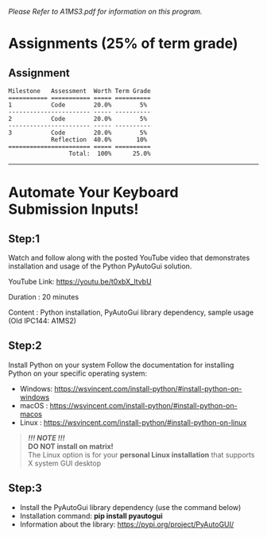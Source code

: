 *Please Refer to A1MS3.pdf for information on this program.*

# Assignments (25% of term grade)

## Assignment
```
Milestone   Assessment  Worth Term Grade
=========== =========== ===== ==========
1           Code        20.0%        5%
----------------------- ----- ----------
2           Code        20.0%        5%
----------------------- ----- ----------
3           Code        20.0%        5%
            Reflection  40.0%       10%
======================= ===== ==========
                 Total:  100%      25.0%
```
****

# Automate Your Keyboard Submission Inputs!

## Step:1
Watch and follow along with the posted YouTube video that demonstrates installation and usage of the Python PyAutoGui solution.

YouTube Link: https://youtu.be/t0xbX_ltvbU

Duration    : 20 minutes

Content     : Python installation, PyAutoGui library dependency, sample usage (Old IPC144: A1MS2)

## Step:2

Install Python on your system
Follow the documentation for installing Python on your specific operating system:

- Windows: https://wsvincent.com/install-python/#install-python-on-windows
- macOS  : https://wsvincent.com/install-python/#install-python-on-macos
- Linux  : https://wsvincent.com/install-python/#install-python-on-linux

>***!!! NOTE !!!***<br>
>**DO NOT install on matrix!**<br>
The Linux option is for your **personal Linux installation** that supports X system GUI desktop


## Step:3

- Install the PyAutoGui library dependency (use the command below)
- Installation command: **pip install pyautogui**
- Information about the library: https://pypi.org/project/PyAutoGUI/
